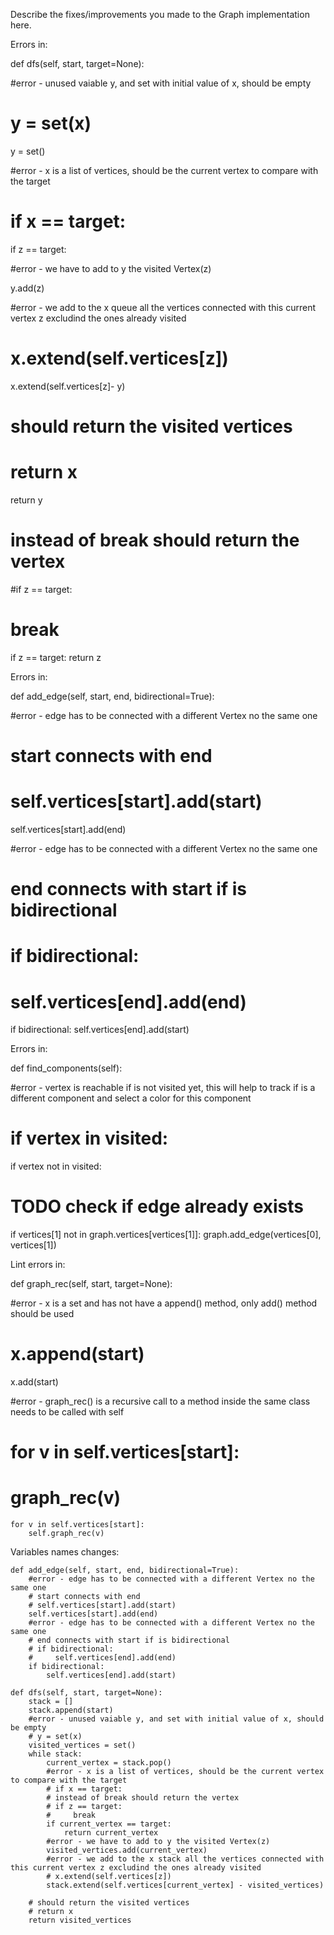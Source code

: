 Describe the fixes/improvements you made to the Graph implementation here.

Errors in:

def dfs(self, start, target=None):

#error - unused vaiable y, and set with initial value of x, should be empty
# y = set(x)

  y = set()

#error - x is a list of vertices, should be the current vertex to compare with the target
# if x == target:

  if z == target:

#error - we have to add to y the visited Vertex(z)
            
  y.add(z)

#error - we add to the x queue all the vertices connected with this current vertex z excludind the ones already visited
# x.extend(self.vertices[z])            
            
  x.extend(self.vertices[z]- y)

# should return the visited vertices
# return x

  return y

# instead of break should return the vertex 
#if z == target:
#    break

if z == target:
    return z

Errors in:

def add_edge(self, start, end, bidirectional=True):

#error - edge has to be connected with a different Vertex no the same one
# start connects with end
# self.vertices[start].add(start)

  self.vertices[start].add(end)

#error - edge has to be connected with a different Vertex no the same one
# end connects with start if is bidirectional
# if bidirectional:
#     self.vertices[end].add(end)
  
  if bidirectional:
      self.vertices[end].add(start)

Errors in:

def find_components(self):

#error - vertex is reachable if is not visited yet, this will help to track if is a different component and select a color for this component
# if vertex in visited:
            
  if vertex not in visited:


# TODO check if edge already exists
  if vertices[1] not in graph.vertices[vertices[1]]:
      graph.add_edge(vertices[0], vertices[1])


Lint errors in:

def graph_rec(self, start, target=None):

#error - x is a set and has not have a append() method, only add() method should be used
# x.append(start)
        
  x.add(start)

  #error - graph_rec() is a recursive call to a method inside the same class needs to be called with self
  # for v in self.vertices[start]:
  #     graph_rec(v)

    for v in self.vertices[start]:
        self.graph_rec(v)


Variables names changes:

    def add_edge(self, start, end, bidirectional=True):
        #error - edge has to be connected with a different Vertex no the same one
        # start connects with end
        # self.vertices[start].add(start)
        self.vertices[start].add(end)
        #error - edge has to be connected with a different Vertex no the same one
        # end connects with start if is bidirectional
        # if bidirectional:
        #     self.vertices[end].add(end)
        if bidirectional:
            self.vertices[end].add(start)

    def dfs(self, start, target=None):
        stack = []
        stack.append(start)
        #error - unused vaiable y, and set with initial value of x, should be empty
        # y = set(x)
        visited_vertices = set()
        while stack:
            current_vertex = stack.pop()
            #error - x is a list of vertices, should be the current vertex to compare with the target
            # if x == target:
            # instead of break should return the vertex 
            # if z == target:
            #     break
            if current_vertex == target:
                return current_vertex
            #error - we have to add to y the visited Vertex(z)
            visited_vertices.add(current_vertex)
            #error - we add to the x stack all the vertices connected with this current vertex z excludind the ones already visited
            # x.extend(self.vertices[z])            
            stack.extend(self.vertices[current_vertex] - visited_vertices)

        # should return the visited vertices
        # return x
        return visited_vertices